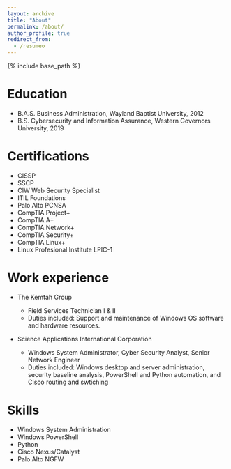 ```yaml
---
layout: archive
title: "About"
permalink: /about/
author_profile: true
redirect_from:
  - /resumeo
---
```


{% include base_path %}

Education
======
* B.A.S. Business Administration, Wayland Baptist University, 2012
* B.S. Cybersecurity and Information Assurance, Western Governors University, 2019

Certifications
======
* CISSP
* SSCP
* CIW Web Security Specialist
* ITIL Foundations
* Palo Alto PCNSA
* CompTIA Project+
* CompTIA A+
* CompTIA Network+
* CompTIA Security+
* CompTIA Linux+
* Linux Profesional Institute LPIC-1

Work experience
======
* The Kemtah Group
  * Field Services Technician I & II
  * Duties included: Support and maintenance of Windows OS software and hardware resources.

* Science Applications International Corporation
  * Windows System Administrator, Cyber Security Analyst, Senior Network Engineer
  * Duties included: Windows desktop and server administration, security baseline analysis, PowerShell and Python automation, and Cisco routing and swtiching
  
Skills
======
* Windows System Administration
* Windows PowerShell
* Python
* Cisco Nexus/Catalyst
* Palo Alto NGFW

